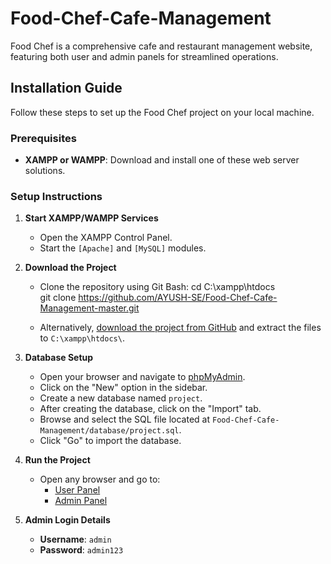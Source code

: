 # Food-Chef-Cafe-Management

Food Chef is a comprehensive cafe and restaurant management website, featuring both user and admin panels for streamlined operations.

## Installation Guide

Follow these steps to set up the Food Chef project on your local machine.

### Prerequisites
- **XAMPP or WAMPP**: Download and install one of these web server solutions.

### Setup Instructions

1. **Start XAMPP/WAMPP Services**
   - Open the XAMPP Control Panel.
   - Start the `[Apache]` and `[MySQL]` modules.

2. **Download the Project**
   - Clone the repository using Git Bash:
     cd C:\xampp\htdocs\
     git clone https://github.com/AYUSH-SE/Food-Chef-Cafe-Management-master.git

   - Alternatively, [download the project from GitHub](https://github.com/AYUSH-SE/Food-Chef-Cafe-Management-master.git) and extract the files to `C:\xampp\htdocs\`.

3. **Database Setup**
   - Open your browser and navigate to [phpMyAdmin](http://localhost/phpmyadmin).
   - Click on the "New" option in the sidebar.
   - Create a new database named `project`.
   - After creating the database, click on the "Import" tab.
   - Browse and select the SQL file located at `Food-Chef-Cafe-Management/database/project.sql`.
   - Click "Go" to import the database.

4. **Run the Project**
   - Open any browser and go to:
     - [User Panel](http://localhost/project)
     - [Admin Panel](http://localhost/project/admin)

5. **Admin Login Details**
   - **Username**: `admin`
   - **Password**: `admin123`
